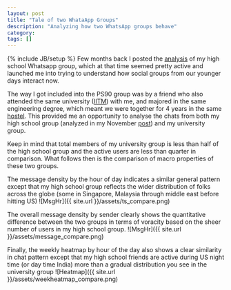 ```yaml
---
layout: post
title: "Tale of two WhataApp Groups"
description: "Analyzing how two WhatsApp groups behave"
category:
tags: []
---
```

{% include JB/setup %}
Few months back I posted the <a href="http://mobileraj.github.io/2016/10/22/WhatsApp-PS90-Group-Analysis-Part1">analysis</a> of my high school Whatsapp group, which at that time seemed pretty active and launched me into trying to understand how social groups from our younger days interact now.

The way I got included into the PS90 group was by a friend who also attended the same university (<a href="https://www.iitm.ac.in/">IITM</a>) with me, and majored in the same engineering degree, which meant we were together for 4 years in the same <a href="https://www.iitm.ac.in/hostels">hostel</a>. This provided me an opportunity to analyse the chats from both my high school group (analyzed in my November <a href="http://mobileraj.github.io/2016/10/22/WhatsApp-PS90-Group-Analysis-Part1">post</a>) and my university group.

Keep in mind that total members of my university group is less than half of the high school group and the active users are less than quarter in comparison. What follows then is the comparison of macro properties of these two groups.

The message density by the hour of day indicates a similar general pattern except that my high school group reflects the wider distribution of folks across the globe (some in Singapore, Malaysia through middle east before hitting US)
![MsgHr]({{ site.url }}/assets/ts_compare.png)

The overall message density by sender clearly shows the quantitative difference between the two groups in terms of voracity based on the sheer number of users in my high school group.
![MsgHr]({{ site.url }}/assets/message_compare.png)

Finally, the weekly heatmap by hour of the day also shows a clear similarity in chat pattern except that my high school friends are active during US night time (or day time India) more than a gradual distribution you see in the university group
![Heatmap]({{ site.url }}/assets/weekheatmap_compare.png)